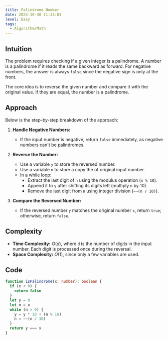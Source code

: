 ```yaml
---
title: Palindrome Number
date: 2024-10-30 11:33:03
level: Easy
tags:  
  - Algorithm/Math
---
```


## Intuition

The problem requires checking if a given integer is a palindrome. A number is a palindrome if it reads the same backward as forward. For negative numbers, the answer is always `false` since the negative sign is only at the front.

The core idea is to reverse the given number and compare it with the original value. If they are equal, the number is a palindrome.

## Approach

Below is the step-by-step breakdown of the approach:

1. **Handle Negative Numbers:**  
	- If the input number is negative, return `false` immediately, as negative numbers can't be palindromes.
	
2. **Reverse the Number:**  
	- Use a variable `y` to store the reversed number.
	- Use a variable `n` to store a copy the of original input number.  
	- In a while loop:
		- Extract the last digit of `n` using the modulus operation (`n % 10`).
		- Append it to `y` after shifting its digits left (multiply `n` by 10).
		- Remove the last digit from `n` using integer division (`~~(n / 10)`).
		
3. **Compare the Reversed Number:**  
	- If the reversed number `y` matches the original number `x`, return `true`; otherwise, return `false`.

## Complexity

- **Time Complexity:** $O(d)$, where `d` is the number of digits in the input number. Each digit is processed once during the reversal.
- **Space Complexity:** $O(1)$, since only a few variables are used.

## Code

```typescript
function isPalindrome(x: number): boolean {
  if (x < 0) {
    return false
  }
  let y = 0
  let n = x
  while (n > 0) {
    y = y * 10 + (n % 10)
    n = ~~(n / 10)
  }
  return y === x
}
```

